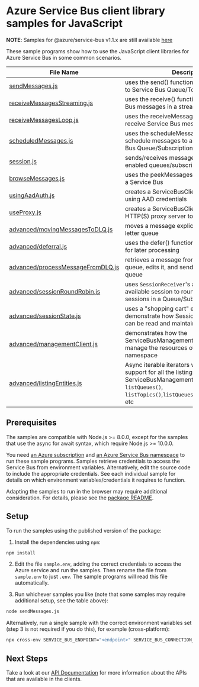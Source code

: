 # Azure Service Bus client library samples for JavaScript

**NOTE**: Samples for @azure/service-bus v1.1.x are still available [here](https://github.com/Azure/azure-sdk-for-js/blob/master/sdk/servicebus/service-bus/samples-v1)

These sample programs show how to use the JavaScript client libraries for Azure Service Bus in some common scenarios.

| **File Name**                                                       | **Description**                                                                                                                                                               |
| ------------------------------------------------------------------- | ----------------------------------------------------------------------------------------------------------------------------------------------------------------------------- |
| [sendMessages.js][sendmessages]                                     | uses the send() function to send messages to Service Bus Queue/Topic                                                                                                          |
| [receiveMessagesStreaming.js][receivemessagesstreaming]             | uses the receive() function to receive Service Bus messages in a stream                                                                                                       |
| [receiveMessagesLoop.js][receivemessagesloop]                       | uses the receiveMessages() function to receive Service Bus messages in a loop                                                                                                 |
| [scheduledMessages.js][scheduledmessages]                           | uses the scheduleMessage() function to schedule messages to appear on a Service Bus Queue/Subscription at a later time                                                        |
| [session.js][session]                                               | sends/receives messages to/from session enabled queues/subscriptions in Service Bus                                                                                           |
| [browseMessages.js][browsemessages]                                 | uses the peekMessages() function to browse a Service Bus                                                                                                                      |
| [usingAadAuth.js][usingaadauth]                                     | creates a ServiceBusClient that authenticates using AAD credentials                                                                                                           |
| [useProxy.js][useproxy]                                             | creates a ServiceBusClient that uses an HTTP(S) proxy server to make requests                                                                                                 |
| [advanced/movingMessagesToDLQ.js][advanced-movingmessagestodlq]     | moves a message explicitly to the dead-letter queue                                                                                                                           |
| [advanced/deferral.js][advanced-deferral]                           | uses the defer() function to defer a message for later processing                                                                                                             |
| [advanced/processMessageFromDLQ.js][advanced-processmessagefromdlq] | retrieves a message from a dead-letter queue, edits it, and sends it back to the main queue                                                                                   |
| [advanced/sessionRoundRobin.js][advanced-session-round-robin]       | uses `SessionReceiver`'s ability to get the next available session to round-robin through all sessions in a Queue/Subscription                                                |
| [advanced/sessionState.js][advanced-sessionstate]                   | uses a "shopping cart" example to demonstrate how SessionState information can be read and maintained in an application                                                       |
| [advanced/managementClient.js][advanced-management-client]          | demonstrates how the ServiceBusManagementClient can be used to manage the resources of a service bus namespace                                                                |
| [advanced/listingEntities.js][advanced-listing-entities]            | Async iterable iterators with pagination support for all the listing methods under ServiceBusManagementClient like `listQueues()`, `listTopics()`,`listQueuesRuntimeProperties()`, etc |

## Prerequisites

The samples are compatible with Node.js >= 8.0.0, except for the samples that use the async for await syntax, which require Node.js >= 10.0.0.

You need [an Azure subscription][freesub] and [an Azure Service Bus namespace][azsvcbus] to run these sample programs. Samples retrieve credentials to access the Service Bus from environment variables. Alternatively, edit the source code to include the appropriate credentials. See each individual sample for details on which environment variables/credentials it requires to function.

Adapting the samples to run in the browser may require additional consideration. For details, please see the [package README][package].

## Setup

To run the samples using the published version of the package:

1. Install the dependencies using `npm`:

```bash
npm install
```

2. Edit the file `sample.env`, adding the correct credentials to access the Azure service and run the samples. Then rename the file from `sample.env` to just `.env`. The sample programs will read this file automatically.

3. Run whichever samples you like (note that some samples may require additional setup, see the table above):

```bash
node sendMessages.js
```

Alternatively, run a single sample with the correct environment variables set (step 3 is not required if you do this), for example (cross-platform):

```bash
npx cross-env SERVICE_BUS_ENDPOINT="<endpoint>" SERVICE_BUS_CONNECTION_STRING="<connection string>" QUEUE_NAME="<queue name>" node dist/basic.js
```

## Next Steps

Take a look at our [API Documentation][apiref] for more information about the APIs that are available in the clients.

[interactivelogin]: https://github.com/Azure/azure-sdk-for-js/tree/master/sdk/servicebus/service-bus/samples/javascript/interactiveLogin.js
[scheduledmessages]: https://github.com/Azure/azure-sdk-for-js/tree/master/sdk/servicebus/service-bus/samples/javascript/scheduledMessages.js
[receivemessagesstreaming]: https://github.com/Azure/azure-sdk-for-js/tree/master/sdk/servicebus/service-bus/samples/javascript/receiveMessagesStreaming.js
[session]: https://github.com/Azure/azure-sdk-for-js/tree/master/sdk/servicebus/service-bus/samples/javascript/session.js
[browsemessages]: https://github.com/Azure/azure-sdk-for-js/tree/master/sdk/servicebus/service-bus/samples/javascript/browseMessages.js
[useproxy]: https://github.com/Azure/azure-sdk-for-js/tree/master/sdk/servicebus/service-bus/samples/javascript/useProxy.js
[receivemessagesloop]: https://github.com/Azure/azure-sdk-for-js/tree/master/sdk/servicebus/service-bus/samples/javascript/receiveMessagesLoop.js
[advanced-movingmessagestodlq]: https://github.com/Azure/azure-sdk-for-js/tree/master/sdk/servicebus/service-bus/samples/javascript/advanced/movingMessagesToDLQ.js
[advanced-deferral]: https://github.com/Azure/azure-sdk-for-js/tree/master/sdk/servicebus/service-bus/samples/javascript/advanced/deferral.js
[advanced-processmessagefromdlq]: https://github.com/Azure/azure-sdk-for-js/tree/master/sdk/servicebus/service-bus/samples/javascript/advanced/processMessageFromDLQ.js
[advanced-session-round-robin]: https://github.com/Azure/azure-sdk-for-js/tree/master/sdk/servicebus/service-bus/samples/javascript/advanced/sessionRoundRobin.js
[advanced-sessionstate]: https://github.com/Azure/azure-sdk-for-js/tree/master/sdk/servicebus/service-bus/samples/javascript/advanced/sessionState.js
[sendmessages]: https://github.com/Azure/azure-sdk-for-js/tree/master/sdk/servicebus/service-bus/samples/javascript/sendMessages.js
[serviceprincipallogin]: https://github.com/Azure/azure-sdk-for-js/tree/master/sdk/servicebus/service-bus/samples/javascript/servicePrincipalLogin.js
[advanced-management-client]: https://github.com/Azure/azure-sdk-for-js/tree/master/sdk/servicebus/service-bus/samples/javascript/advanced/managementClient.js
[advanced-listing-entities]: https://github.com/Azure/azure-sdk-for-js/tree/master/sdk/servicebus/service-bus/samples/javascript/advanced/listingEntities.js
[apiref]: https://docs.microsoft.com/javascript/api/@azure/service-bus
[azsvcbus]: https://docs.microsoft.com/azure/service-bus-messaging/service-bus-create-namespace-portal
[freesub]: https://azure.microsoft.com/free/
[package]: https://github.com/Azure/azure-sdk-for-js/tree/master/sdk/servicebus/service-bus/README.md
[usingaadauth]: https://github.com/Azure/azure-sdk-for-js/blob/master/sdk/servicebus/service-bus/samples/javascript/usingAadAuth.js
